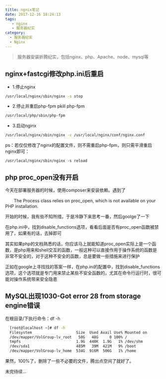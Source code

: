 ```yaml
---
title: ngnix笔记
date: 2017-12-16 18:24:13
tags:
   - nginx
   - 服务器纪实
category:
  - 服务器纪实
  - Nginx
---
```

> 服务器安装折腾纪实，包括nginx、php、Apache、node、mysql等

## nginx+fastcgi修改php.ini后重启
<!-- more -->

- 1.停止nginx
```bash
/usr/local/nginx/sbin/nginx -s stop
```
- 2.停止并重启php-fpm
pkill php-fpm
```bash
/usr/local/php/sbin/php-fpm
```
- 3.启动nginx
```bash
/usr/local/nginx/sbin/nginx -c /usr/local/nginx/conf/nginx.conf
```
ps：若仅仅修改了nginx的配置文件，则不需重启php-fpm，则只需平滑重启nginx即可：
```base
/usr/local/nginx/sbin/nginx -s reload
```

## php proc_open没有开启
今天在部署服务器的时候，使用composer来安装依赖。遇到了

　　The Process class relies on proc_open, which is not available on your PHP installation.

开始的时候，我有些不知所措，于是冷静下来思考一番，然后goolge了一下

在php.ini中，找到disable_functions选项，看看后面是否有proc_open函数被禁用了，如果有的话，去掉即可

其实如果php的文档熟悉的话，你应该马上就能知道proc_open实际上是一个函数，是php用来和shell交互的函数，一般这种可以直接作用于操作系统的函数是非常不安全的，对于这种不安全的函数，总是要做一些措施来进行保护

正如在google上寻找找的答案一样，在php.ini的配置中，找到disable_functions选项，这个选项就是专门用来禁止某些不安全函数的，尤其在命令行运行时，很可能对操作系统带来安全隐患

## MySQL出现1030-Got error 28 from storage engine错误
在根目录/下执行命令：df -h
```bash
  [root@localhost ~]# df -h
  Filesystem                    Size  Used Avail Use% Mounted on
  /dev/mapper/VolGroup-lv_root   50G   48G     0 100% /
  tmpfs                         1.9G  448K  1.9G   1% /dev/shm
  /dev/sda1                     485M   39M  421M   9% /boot
  /dev/mapper/VolGroup-lv_home  534G  916M  506G   1% /home
```
果然，100%了，删除了一些不必要的文件，腾出点空间了就好了。

未完待续...
